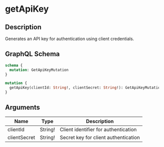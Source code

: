 # getApiKey

## Description
Generates an API key for authentication using client credentials.

## GraphQL Schema
```graphql
schema {
  mutation: GetApiKeyMutation
}

mutation {
  getApiKey(clientId: String!, clientSecret: String!): GetApiKeyMutation
}
```

## Arguments
| Name | Type | Description |
|------|------|-------------|
| clientId | String! | Client identifier for authentication |
| clientSecret | String! | Secret key for client authentication |